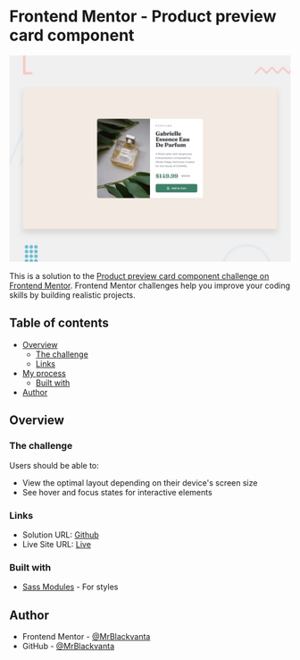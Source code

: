 # Frontend Mentor - Product preview card component

![Design preview for the Product preview card component  coding challenge](desktop-preview.jpg)

This is a solution to the [Product preview card component challenge on Frontend Mentor](https://www.frontendmentor.io/challenges/product-preview-card-component-GO7UmttRfa). Frontend Mentor challenges help you improve your coding skills by building realistic projects.

## Table of contents

- [Overview](#overview)
  - [The challenge](#the-challenge)
  - [Links](#links)
- [My process](#my-process)
  - [Built with](#built-with)
- [Author](#author)

## Overview

### The challenge

Users should be able to:

- View the optimal layout depending on their device's screen size
- See hover and focus states for interactive elements

### Links

- Solution URL: [Github](https://github.com/MrBlackvanta/Product-preview-card-component)
- Live Site URL: [Live](https://ppcc-vanta.netlify.app/)

### Built with

- [Sass Modules](https://sass-lang.com/) - For styles

## Author

- Frontend Mentor - [@MrBlackvanta](https://www.frontendmentor.io/profile/MrBlackvanta)
- GitHub - [@MrBlackvanta](https://github.com/MrBlackvanta)

